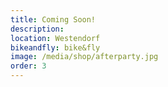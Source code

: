 ```yaml
---
title: Coming Soon!
description:
location: Westendorf
bikeandfly: bike&fly
image: /media/shop/afterparty.jpg
order: 3
---
```


<ContentImageGallery path="/media/shop/gallerie/"/>
